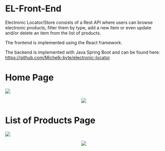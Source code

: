# EL-Front-End
Electronic Locator/Store consists of a Rest API where users can browse electronic products, filter them by type, add a new item or even update and/or delete an item from the list of products.

The frontend is implemented using the React framework.

The backend is implemented with Java Spring Boot and can be found here: https://github.com/Michelk-byte/electronic-locator

<p align='center'>
  <h1>Home Page</h1>
  <img src='https://user-images.githubusercontent.com/71327414/118353191-de441a80-b56d-11eb-95be-3faadbf14b2d.png'/>
</p>

<p align='center'>
  <img src='https://user-images.githubusercontent.com/71327414/118353317-66c2bb00-b56e-11eb-888e-6a45b1fd0354.png'/>
</p>

<p align='center'>
  <h1>List of Products Page</h1>
  <img src='https://user-images.githubusercontent.com/71327414/118353322-69251500-b56e-11eb-939f-8390ca2f94b8.png'/>
</p>

<p align='center'>
  <img src='https://user-images.githubusercontent.com/71327414/118353362-8b1e9780-b56e-11eb-9334-ed9849c52a14.png'/>
</p>
